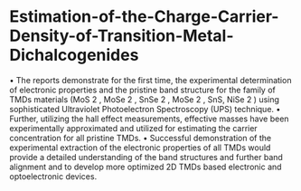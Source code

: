 # Estimation-of-the-Charge-Carrier-Density-of-Transition-Metal-Dichalcogenides

•	The reports demonstrate for the first time, the experimental determination of electronic properties and the pristine band structure for the family of TMDs materials (MoS 2 , MoSe 2 , SnSe 2 , MoSe 2 , SnS, NiSe 2 ) using sophisticated Ultraviolet Photoelectron Spectroscopy (UPS) technique. 
•	Further, utilizing the hall effect measurements, effective masses have been experimentally approximated and utilized for estimating the carrier concentration for all pristine TMDs. 
•	Successful demonstration of the experimental extraction of the electronic properties of all TMDs would provide a detailed understanding of the band structures and further band alignment and to develop more optimized 2D TMDs based electronic and optoelectronic devices.

